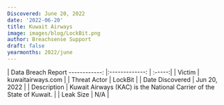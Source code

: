 ```yaml
---
Discovered: June 20, 2022
date: '2022-06-20'
title: Kuwait Airways
image: images/blog/LockBit.png
author: Breachsense Support
draft: false
yearmonths: 2022/june
---
```



| Data Breach Report
------------:     |:-------------:    | :-----:|
| Victim      | kuwaitairways.com      | 
| Threat Actor      | LockBit      | 
| Date Discovered      | Jun 20, 2022      | 
| Description      | Kuwait Airways (KAC) is the National Carrier of the State of Kuwait.      | 
| Leak Size      | N/A      | 

